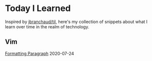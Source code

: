 # Today I Learned

Inspired by [jbranchaud/til](https://github.com/jbranchaud/til), here's my collection of snippets about what I learn over time in the realm of technology.

## Vim
[Formatting Paragraph](https://github.com/yohannes/til/blob/master/vim/formatting-paragraph.md) 2020-07-24

